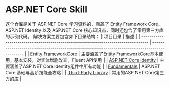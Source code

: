 # ASP.NET Core Skill
这个仓库是关于 ASP.NET Core 学习资料的，涵盖了 Entity Framework Core、ASP.NET Identity 以及 ASP.NET Core 核心知识点，同时还包含了常用第三方库的示例代码。
解决方案主要包含如下目录结构：
| 项目目录                                                                           | 描述                                                                                   |
| --------------------------------------------------------------------------------- | --------------------------------------------------------------------------------------------- |
| [Entity FrameworkCore](https://github.com/bingbing-gui/Asp.Net-Core-Skill/tree/master/EntityFrameworkCore)                 | 主要涵盖了Entity FrameworkCore基本使用，基本安装，对实体增删改查，Fluent API使用        |
| [ASP.NET Core Identity](https://github.com/bingbing-gui/Asp.Net-Core-Skill/tree/master/AspNetCore.Identity/Identity)    | 主要涵盖了ASP.NET Core Identity组件中所有功能          |
| [Fundamentals](https://github.com/bingbing-gui/Asp.Net-Core-Skill/tree/master/Fundamentals)             | ASP.NET Core 基础与高阶技能全攻略                        |
| [Third-Party Library](https://github.com/bingbing-gui/Asp.Net-Core-Skill/tree/master/Third-Party.Library)                 | 常用的ASP.NET Core第三方的库       |

